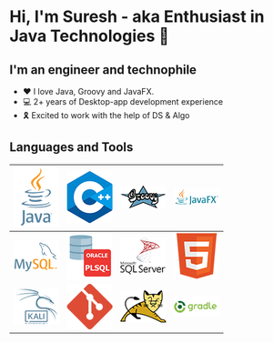 # Hi, I'm Suresh - aka Enthusiast in Java Technologies 👋 

## I'm an engineer and technophile


- :heart: I love Java, Groovy and JavaFX. 
- :computer: 2+ years of Desktop-app development experience
- 🎗️ Excited to work with the help of DS & Algo

## Languages and Tools

| [![java-alt][java]][java-url]    | [![cpp-alt][cpp]][cpp-url]       | [![groovy-alt][groovy]][groovy-url]          | [![javafx-alt][javafx]][javafx-url] |
|----------------------------------|----------------------------------|----------------------------------------------|-------------------------------------|
| [![mysql-alt][mysql]][mysql-url] | [![plsql-alt][plsql]][plsql-url] | [![sqlserver-alt][sqlserver]][sqlserver-url] | [![html-alt][html]][html-url]       |
| [![kali-alt][kali]][kali-url]    | [![git-alt][git]][git-url]       | [![tomcat-alt][tomcat]][tomcat-url]          | [![gradle-alt][gradle]][gradle-url] |

[website]: https://afsalv.com/
[blog]: https://genuinecoder.com/
[youtube]: https://www.youtube.com/c/GenuineCoder
[instagram]: instagram.com/afsalashyana/
[linkedin]: https://www.linkedin.com/in/muhammedafsalvillan/

[java]: img/java.png
[java-alt]: Java
[java-url]: https://www.oracle.com/java/

[cpp]: img/cpp.png
[cpp-alt]: C++
[cpp-url]: https://isocpp.org/

[groovy]: img/groovy.png
[groovy-alt]: Groovy
[groovy-url]: https://groovy-lang.org/

[javafx]: img/javafx.png
[javafx-alt]: Java-FX
[javafx-url]: https://openjfx.io/

[mysql]: img/mysql.png
[mysql-alt]: MySQL
[mysql-url]: https://www.mysql.com/

[plsql]: img/pl_sql.png
[plsql-alt]: PL-SQL
[plsql-url]: https://www.oracle.com/database/technologies/appdev/plsql.html

[sqlserver]: img/sqlserver.png
[sqlserver-alt]: Java
[sqlserver-url]: https://www.microsoft.com/en-us/sql-server/sql-server-2019

[html]: img/html.png
[html-alt]: HTML
[html-url]: https://www.oracle.com/java/

[kali]: img/kali-linux.png
[kali-alt]: Kali-Linux
[kali-url]: https://www.kali.org/

[git]: img/git.png
[git-alt]: Git
[git-url]: https://git-scm.com/

[tomcat]: img/tomcat.png
[tomcat-alt]: Tomcat
[tomcat-url]: https://tomcat.apache.org/

[gradle]: img/gradle.png
[gradle-alt]: Gradle
[gradle-url]: https://gradle.org/




